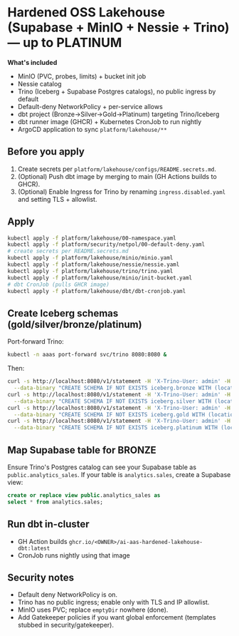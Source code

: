 # Hardened OSS Lakehouse (Supabase + MinIO + Nessie + Trino) — up to PLATINUM

**What's included**
- MinIO (PVC, probes, limits) + bucket init job
- Nessie catalog
- Trino (Iceberg + Supabase Postgres catalogs), no public ingress by default
- Default-deny NetworkPolicy + per-service allows
- dbt project (Bronze→Silver→Gold→Platinum) targeting Trino/Iceberg
- dbt runner image (GHCR) + Kubernetes CronJob to run nightly
- ArgoCD application to sync `platform/lakehouse/**`

## Before you apply
1. Create secrets per `platform/lakehouse/configs/README.secrets.md`.
2. (Optional) Push dbt image by merging to main (GH Actions builds to GHCR).
3. (Optional) Enable Ingress for Trino by renaming `ingress.disabled.yaml` and setting TLS + allowlist.

## Apply
```bash
kubectl apply -f platform/lakehouse/00-namespace.yaml
kubectl apply -f platform/security/netpol/00-default-deny.yaml
# create secrets per README.secrets.md
kubectl apply -f platform/lakehouse/minio/minio.yaml
kubectl apply -f platform/lakehouse/nessie/nessie.yaml
kubectl apply -f platform/lakehouse/trino/trino.yaml
kubectl apply -f platform/lakehouse/minio/init-bucket.yaml
# dbt CronJob (pulls GHCR image)
kubectl apply -f platform/lakehouse/dbt/dbt-cronjob.yaml
```

## Create Iceberg schemas (gold/silver/bronze/platinum)

Port-forward Trino:

```bash
kubectl -n aaas port-forward svc/trino 8080:8080 &
```

Then:

```bash
curl -s http://localhost:8080/v1/statement -H 'X-Trino-User: admin' -H 'Content-Type: text/plain' \
  --data-binary "CREATE SCHEMA IF NOT EXISTS iceberg.bronze WITH (location='s3a://lakehouse/bronze')"
curl -s http://localhost:8080/v1/statement -H 'X-Trino-User: admin' -H 'Content-Type: text/plain' \
  --data-binary "CREATE SCHEMA IF NOT EXISTS iceberg.silver WITH (location='s3a://lakehouse/silver')"
curl -s http://localhost:8080/v1/statement -H 'X-Trino-User: admin' -H 'Content-Type: text/plain' \
  --data-binary "CREATE SCHEMA IF NOT EXISTS iceberg.gold WITH (location='s3a://lakehouse/gold')"
curl -s http://localhost:8080/v1/statement -H 'X-Trino-User: admin' -H 'Content-Type: text/plain' \
  --data-binary "CREATE SCHEMA IF NOT EXISTS iceberg.platinum WITH (location='s3a://lakehouse/platinum')"
```

## Map Supabase table for BRONZE

Ensure Trino's Postgres catalog can see your Supabase table as `public.analytics_sales`.
If your table is `analytics.sales`, create a Supabase view:

```sql
create or replace view public.analytics_sales as
select * from analytics.sales;
```

## Run dbt in-cluster

* GH Action builds `ghcr.io/<OWNER>/ai-aas-hardened-lakehouse-dbt:latest`
* CronJob runs nightly using that image

## Security notes

* Default deny NetworkPolicy is on.
* Trino has no public ingress; enable only with TLS and IP allowlist.
* MinIO uses PVC; replace `emptyDir` nowhere (done).
* Add Gatekeeper policies if you want global enforcement (templates stubbed in security/gatekeeper).

